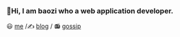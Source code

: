 ### 👋Hi, I am baozi who a web application developer.

:smiley: [me](https://baozi-me.vercel.app/) /:writing_hand: [blog](https://baozi-me.vercel.app/blog) /	:radio: [gossip](https://baozi-me.vercel.app/talk)
